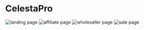 # CelestaPro

![landing page](https://user-images.githubusercontent.com/107977556/180946407-0e60d896-9361-46b7-8bd0-537adaf0aeef.png)
![affiliate page](https://user-images.githubusercontent.com/107977556/180947343-8af6b83b-5afa-49b3-a6bf-20582667da8d.png)
![wholeseller page](https://user-images.githubusercontent.com/107977556/180947375-770b38c9-6d4e-402b-b492-12cb89aa3c6c.png)
![sale page](https://user-images.githubusercontent.com/107977556/180947452-c2143b2d-576d-43e4-9980-d8998b7b1a68.png)
